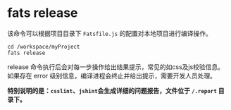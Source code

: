 # fats release

该命令可以根据项目目录下 `Fatsfile.js` 的配置对本地项目进行编译操作。

	cd /workspace/myProject    
	fats release

release 命令执行后会对每一步操作给出结果提示，常见的如css及js校验信息。如果存在 error 级别信息，编译进程会终止并给出提示，需要开发人员处理。

**特别说明的是：`csslint`、`jshint`会生成详细的问题报告，文件位于 `/.report` 目录下。**


